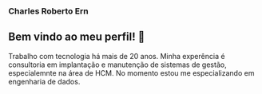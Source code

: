 ### Charles Roberto Ern
## Bem vindo ao meu perfil! 👋

Trabalho com tecnologia há mais de 20 anos. Minha experência é consultoria em implantação e manutenção de sistemas de gestão, especialemnte na área de HCM.
No momento estou me especializando em engenharia de dados.
<!--
**charles-ern/charles-ern** is a ✨ _special_ ✨ repository because its `README.md` (this file) appears on your GitHub profile.

Here are some ideas to get you started:

- 🔭 I’m currently working on ...
- 🌱 I’m currently learning ...
- 👯 I’m looking to collaborate on ...
- 🤔 I’m looking for help with ...
- 💬 Ask me about ...
- 📫 How to reach me: ...
- 😄 Pronouns: ...
- ⚡ Fun fact: ...
-->
